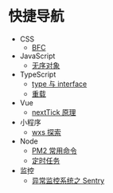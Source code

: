 # 快捷导航

- CSS
  - [BFC](/blog/css/bfc.md)
- JavaScript
  - [无序对象](/blog/js/disorder-object.md)
- TypeScript
  - [type 与 interface](/blog/ts/types-or-interfaces.md)
  - [重载](/blog/ts/overload.md)
- Vue
  - [nextTick 原理](/blog/vue/nextTick.md)
- 小程序
  - [wxs 探索](/blog/wx/wxs.md)
- Node
  - [PM2 常用命令](/blog/node/pm2.md)
  - [定时任务](/blog/node/schedule.md)
- 监控
  - [异常监控系统之 Sentry](/blog/monitor/sentry.md)
